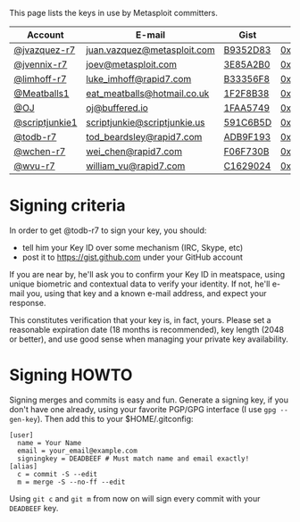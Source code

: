 This page lists the keys in use by Metasploit committers.

| Account | E-mail | Gist | MIT |
| ---------- | ------ | ------------ | ------- |
| [@jvazquez-r7](https://github.com/jvazquez-r7) | juan.vazquez@metasploit.com | [B9352D83](https://gist.github.com/jvazquez-r7/7321429) | [0x38D99152B9352D83](http://pgp.mit.edu:11371/pks/lookup?op=vindex&search=0x38D99152B9352D83) |
| [@jvennix-r7](https://github.com/jvennix-r7) | joev@metasploit.com | [3E85A2B0](https://gist.github.com/jvennix-r7/7572570) | [0x127b05fb3e85a2b0](http://pgp.mit.edu:11371/pks/lookup?op=vindex&search=0x127b05fb3e85a2b0) |
| [@limhoff-r7](https://github.com/limhoff-r7) | luke_imhoff@rapid7.com | [B33356F8](https://gist.github.com/limhoff-r7/8714106) | [0x5B1FB01FB33356F8](http://pgp.mit.edu/pks/lookup?op=vindex&search=0x5B1FB01FB33356F8) |
| [@Meatballs1](https://github.com/Meatballs1) | eat_meatballs@hotmail.co.uk | [1F2F8B38](https://gist.github.com/Meatballs1/6732257) | [0x5380EAF01F2F8B38](http://pgp.mit.edu:11371/pks/lookup?op=vindex&search=0x5380EAF01F2F8B38) |
| [@OJ](https://github.com/OJ) | oj@buffered.io | [1FAA5749](https://gist.github.com/OJ/8d4533352afd1586526d) | [0x49EEE7511FAA5749](http://pgp.mit.edu:11371/pks/lookup?op=vindex&search=0x49EEE7511FAA5749) |
| [@scriptjunkie1](https://github.com/scriptjunkie) | scriptjunkie@scriptjunkie.us | [591C6B5D](https://gist.github.com/scriptjunkie/7280483) | [0xE0F49052591C6B5D](http://pgp.mit.edu:11371/pks/lookup?op=vindex&search=0xE0F49052591C6B5D) |
| [@todb-r7](https://github.com/todb-r7) | tod_beardsley@rapid7.com | [ADB9F193](https://gist.github.com/todb-r7/7269765) | [0x1EFFB682ADB9F193](http://pgp.mit.edu:11371/pks/lookup?op=vindex&search=0x1EFFB682ADB9F193) |
| [@wchen-r7](https://github.com/wchen-r7) | wei_chen@rapid7.com | [F06F730B](https://gist.github.com/wchen-r7/0e0269d9ff0afc1ca7a5) | [0x2384DB4EF06F730B](http://pgp.mit.edu:11371/pks/lookup?op=vindex&search=0x2384DB4EF06F730B) |
| [@wvu-r7](https://github.com/wvu-r7) | william_vu@rapid7.com | [C1629024](https://gist.github.com/wvu-r7/7049076) | [0xE761DCB4C1629024](http://pgp.mit.edu:11371/pks/lookup?op=vindex&search=0xE761DCB4C1629024)| | [@kernelsmith](https://github.com/kernelsmith) | kernelsmith@metasploit.com | [3D609E33](https://gist.github.com/kernelsmith/0e9563d2fb52f16765b5) |[0xf2c611dc92ec0809](http://pgp.mit.edu/pks/lookup?op=vindex&search=0xF2C611DC92EC0809) |

# Signing criteria

In order to get @todb-r7 to sign your key, you should:

 * tell him your Key ID over some mechanism (IRC, Skype, etc)
 * post it to https://gist.github.com under your GitHub account

If you are near by, he'll ask you to confirm your Key ID in meatspace, using unique biometric and contextual data to verify your identity. If not, he'll e-mail you, using that key and a known e-mail address, and expect your response.

This constitutes verification that your key is, in fact, yours. Please set a reasonable expiration date (18 months is recommended), key length (2048 or better), and use good sense when managing your private key availability.

# Signing HOWTO

Signing merges and commits is easy and fun. Generate a signing key, if you don't have one already, using your favorite PGP/GPG interface (I use `gpg --gen-key`). Then add this to your $HOME/.gitconfig:

````
[user]
  name = Your Name
  email = your_email@example.com
  signingkey = DEADBEEF # Must match name and email exactly!
[alias]
  c = commit -S --edit
  m = merge -S --no-ff --edit
````

Using `git c` and `git m` from now on will sign every commit with your `DEADBEEF` key.